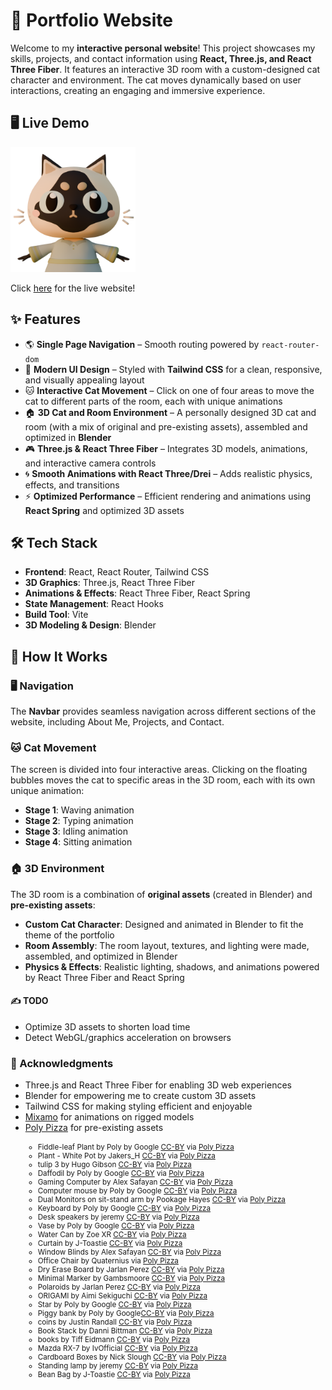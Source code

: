 # 🚀 Portfolio Website

Welcome to my **interactive personal website**! This project showcases my skills, projects, and contact information using **React, Three.js, and React Three Fiber**. It features an interactive 3D room with a custom-designed cat character and environment. The cat moves dynamically based on user interactions, creating an engaging and immersive experience.

## 🖥️ Live Demo

<img src="./public/cat.png" alt="cat" width="200"/>

Click [here](https://www.sofia-pham.com) for the live website!

## ✨ Features

- 🌎 **Single Page Navigation** – Smooth routing powered by `react-router-dom`
- 🎨 **Modern UI Design** – Styled with **Tailwind CSS** for a clean, responsive, and visually appealing layout
- 🐱 **Interactive Cat Movement** – Click on one of four areas to move the cat to different parts of the room, each with unique animations
- 🏠 **3D Cat and Room Environment** – A personally designed 3D cat and room (with a mix of original and pre-existing assets), assembled and optimized in **Blender**
- 🎮 **Three.js & React Three Fiber** – Integrates 3D models, animations, and interactive camera controls
- 🌀 **Smooth Animations with React Three/Drei** – Adds realistic physics, effects, and transitions
- ⚡ **Optimized Performance** – Efficient rendering and animations using **React Spring** and optimized 3D assets

## 🛠️ Tech Stack

- **Frontend**: React, React Router, Tailwind CSS
- **3D Graphics**: Three.js, React Three Fiber
- **Animations & Effects**: React Three Fiber, React Spring
- **State Management**: React Hooks
- **Build Tool**: Vite
- **3D Modeling & Design**: Blender

## 📌 How It Works

### 🖥️ Navigation

The **Navbar** provides seamless navigation across different sections of the website, including About Me, Projects, and Contact.

### 🐱 Cat Movement

The screen is divided into four interactive areas. Clicking on the floating bubbles moves the cat to specific areas in the 3D room, each with its own unique animation:

- **Stage 1**: Waving animation
- **Stage 2**: Typing animation
- **Stage 3**: Idling animation
- **Stage 4**: Sitting animation

### 🏠 3D Environment

The 3D room is a combination of **original assets** (created in Blender) and **pre-existing assets**:

- **Custom Cat Character**: Designed and animated in Blender to fit the theme of the portfolio
- **Room Assembly**: The room layout, textures, and lighting were made, assembled, and optimized in Blender
- **Physics & Effects**: Realistic lighting, shadows, and animations powered by React Three Fiber and React Spring

#### ✍️ TODO

- Optimize 3D assets to shorten load time
- Detect WebGL/graphics acceleration on browsers

### 🙏 Acknowledgments

- Three.js and React Three Fiber for enabling 3D web experiences
- Blender for empowering me to create custom 3D assets
- Tailwind CSS for making styling efficient and enjoyable
- [Mixamo](https://www.mixamo.com/) for animations on rigged models
- [Poly Pizza](https://poly.pizza/) for pre-existing assets
  <sub>
  - Fiddle-leaf Plant by Poly by Google [CC-BY](https://creativecommons.org/licenses/by/3.0/) via [Poly Pizza](https://poly.pizza/m/2ag6_uuqsnb)
  - Plant - White Pot by Jakers_H [CC-BY](https://creativecommons.org/licenses/by/3.0/) via [Poly Pizza](https://poly.pizza/m/7ig0HcyfT93)
  - tulip 3 by Hugo Gibson [CC-BY](https://creativecommons.org/licenses/by/3.0/) via [Poly Pizza](https://poly.pizza/m/2zT-C10njmX)
  - Daffodil by Poly by Google [CC-BY](https://creativecommons.org/licenses/by/3.0/) via [Poly Pizza](https://poly.pizza/m/2Gw0Pca1YRS)
  - Gaming Computer by Alex Safayan [CC-BY](https://creativecommons.org/licenses/by/3.0/) via [Poly Pizza](https://poly.pizza/m/5cN7W4ufoII)
  - Computer mouse by Poly by Google [CC-BY](https://creativecommons.org/licenses/by/3.0/) via [Poly Pizza](https://poly.pizza/m/6ikB7PIRVyd)
  - Dual Monitors on sit-stand arm by Pookage Hayes [CC-BY](https://creativecommons.org/licenses/by/3.0/) via [Poly Pizza](https://poly.pizza/m/c9fdvmLhrsT)
  - Keyboard by Poly by Google [CC-BY](https://creativecommons.org/licenses/by/3.0/) via [Poly Pizza](https://poly.pizza/m/aPwr5p1dluw)
  - Desk speakers by jeremy [CC-BY](https://creativecommons.org/licenses/by/3.0/) via [Poly Pizza](https://poly.pizza/m/eKyOw4k5_dW)
  - Vase by Poly by Google [CC-BY](https://creativecommons.org/licenses/by/3.0/) via [Poly Pizza](https://poly.pizza/m/flynTOOHK_z)
  - Water Can by Zoe XR [CC-BY](https://creativecommons.org/licenses/by/3.0/) via [Poly Pizza](https://poly.pizza/m/7EfDXOcziyF)
  - Curtain by J-Toastie [CC-BY](https://creativecommons.org/licenses/by/3.0/) via [Poly Pizza](https://poly.pizza/m/anwvbVovt5)
  - Window Blinds by Alex Safayan [CC-BY](https://creativecommons.org/licenses/by/3.0/) via [Poly Pizza](https://poly.pizza/m/0cXeRYAnxCi)
  - Office Chair by Quaternius via [Poly Pizza](https://poly.pizza/m/UfKvrZBK6C)
  - Dry Erase Board by Jarlan Perez [CC-BY](https://creativecommons.org/licenses/by/3.0/) via [Poly Pizza](https://poly.pizza/m/cgrhoDImyFt)
  - Minimal Marker by Gambsmoore [CC-BY](https://creativecommons.org/licenses/by/3.0/) via [Poly Pizza](https://poly.pizza/m/2k6-ZQ_yxkj)
  - Polaroids by Jarlan Perez [CC-BY](https://creativecommons.org/licenses/by/3.0/) via [Poly Pizza](https://poly.pizza/m/6BgcoF0LL6y)
  - ORIGAMI by Aimi Sekiguchi [CC-BY](https://creativecommons.org/licenses/by/3.0/) via [Poly Pizza](https://poly.pizza/m/djTBk1ul2Ng)
  - Star by Poly by Google [CC-BY](https://creativecommons.org/licenses/by/3.0/) via [Poly Pizza](https://poly.pizza/m/0ddNZ3EsIhw)
  - Piggy bank by Poly by Google[CC-BY](https://creativecommons.org/licenses/by/3.0/) via [Poly Pizza](https://poly.pizza/m/dpvS2kdW6I9)
  - coins by Justin Randall [CC-BY](https://creativecommons.org/licenses/by/3.0/) via [Poly Pizza](https://poly.pizza/m/9vNmQKqqs7Z)
  - Book Stack by Danni Bittman [CC-BY](https://creativecommons.org/licenses/by/3.0/) via [Poly Pizza](https://poly.pizza/m/1WggoIFq8tx)
  - books by Tiff Eidmann [CC-BY](https://creativecommons.org/licenses/by/3.0/) via [Poly Pizza](https://poly.pizza/m/fkPRnm8iSXI)
  - Mazda RX-7 by IvOfficial [CC-BY](https://creativecommons.org/licenses/by/3.0/) via [Poly Pizza](https://poly.pizza/m/SnIoWlh7S2)
  - Cardboard Boxes by Nick Slough [CC-BY](https://creativecommons.org/licenses/by/3.0/) via [Poly Pizza](https://poly.pizza/m/pMdXdrUHvX)
  - Standing lamp by jeremy [CC-BY](https://creativecommons.org/licenses/by/3.0/) via [Poly Pizza](https://poly.pizza/m/7AqWZQIaCQf)
  - Bean Bag by J-Toastie [CC-BY](https://creativecommons.org/licenses/by/3.0/) via [Poly Pizza](https://poly.pizza/m/nMZz79A5ru)
    </sub>
